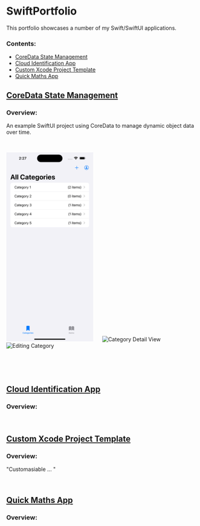 # SwiftPortfolio
This portfolio showcases a number of my Swift/SwiftUI applications.


### Contents:

- [CoreData State Management](#coredata-state-management)
- [Cloud Identification App](#cloud-identification-app)
- [Custom Xcode Project Template](#custom-xcode-project-template)
- [Quick Maths App](#quick-maths-app)


## [CoreData State Management](https://github.com/Oracso/CoreData-State-Management)

### Overview:

An example SwiftUI project using CoreData to manage dynamic object data over time.


<br>
<p align="center">

  <img src="https://github.com/Oracso/CoreData-State-Management/blob/main/PreviewResources/Screenshot1.png" width="230"  title="All Categories">&nbsp;&nbsp;&nbsp;&nbsp;&nbsp;
<img src="/Oracso/CoreData-State-Management/blob/main/PreviewResources/Screenshot2.png" width="230"  title="Category Detail View">&nbsp;&nbsp;&nbsp;&nbsp;&nbsp;
  <img src="PreviewResources/Screenshot3.png" width="230"  title="Editing Category">&nbsp;&nbsp;&nbsp;&nbsp;&nbsp;
</p>
<br></br>





<br>

## [Cloud Identification App]()

### Overview:

<br>

## [Custom Xcode Project Template]()

### Overview:

"Customasiable ... "

<br>

## [Quick Maths App]()

### Overview:







 









